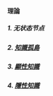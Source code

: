 #### 理論
##### 1. 无状态节点
##### 2. [知識孤島](https://wiki.mbalib.com/zh-tw/%E7%9F%A5%E8%AF%86%E5%AD%A4%E5%B2%9B)
##### 3. [顯性知識](https://wiki.mbalib.com/zh-tw/%E6%98%BE%E6%80%A7%E7%9F%A5%E8%AF%86)
##### 4. [隱性知識](https://wiki.mbalib.com/zh-tw/%E9%9A%90%E6%80%A7%E7%9F%A5%E8%AF%86)
